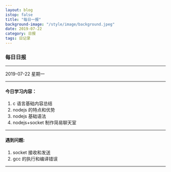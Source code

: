 ```yaml
---
layout: blog
istop: false
title: "每日一报"
background-image: "/style/image/background.jpeg"
date: 2019-07-22
category: 日报
tags: 日记录
---
```


### 每日日报

---

2019-07-22 星期一

---

#### 今日学习内容：

1. c 语言基础内容总结
2. nodejs 的特点和优势
3. nodejs 基础语法
4. nodejs+socket 制作简易聊天室

---

#### 遇到问题:

1. socket 接收和发送
2. gcc 的执行和编译错误

---
